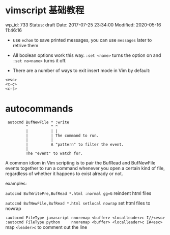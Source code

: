 # vimscript 基础教程


wp_id: 733
Status: draft
Date: 2017-07-25 23:34:00
Modified: 2020-05-16 11:46:16


* use `echom` to save printed messages, you can use `messages` later to retrive them

* All boolean options work this way. `:set <name>` turns the option on and `:set no<name>` turns it off.

* There are a number of ways to exit insert mode in Vim by default:

```
<esc>
<c-c>
<c-[>
```

# autocommands

```
 autocmd BufNewFile * :write
         ^          ^ ^
         |          | |
         |          | The command to run.
         |          |
         |          A "pattern" to filter the event.
         |
         The "event" to watch for.
```

A common idiom in Vim scripting is to pair the BufRead and BufNewFile events together to run a command whenever you open a certain kind of file, regardless of whether it happens to exist already or not.

examples:

`autocmd BufWritePre,BufRead *.html :normal gg=G`  reindent html files

`autocmd BufNewFile,BufRead *.html setlocal nowrap`  set html files to nowrap

`:autocmd FileType javascript nnoremap <buffer> <localleader>c I//<esc>
:autocmd FileType python     nnoremap <buffer> <localleader>c I#<esc>` map `<leader>c` to comment out the line